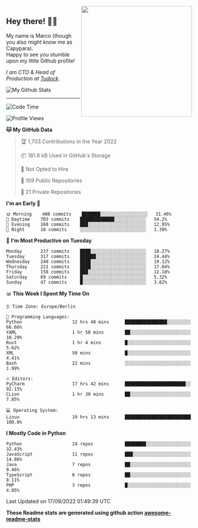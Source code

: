 <img src="https://capypara.de/para_logo.png?a=13" align="right" width="300">

## Hey there! 👋🙃
My name is Marco (though you also might know me as Capypara).  
Happy to see you stumble upon my little Github profile!

*I am CTO & Head of Production at <a href="http://tudock.de">Tudock</a>.*


![My Github Stats](https://github-readme-stats.vercel.app/api?username=theCapypara&show_icons=true&title_color=8ea106&text_color=ffffff&icon_color=8ea106&bg_color=2F343F&hide_border=1)

---
<!--START_SECTION:waka-->
![Code Time](http://img.shields.io/badge/Code%20Time-1%2C789%20hrs%2020%20mins-blue)

![Profile Views](http://img.shields.io/badge/Profile%20Views-0-blue)

**🐱 My GitHub Data** 

> 🏆 1,703 Contributions in the Year 2022
 > 
> 📦 181.6 kB Used in GitHub's Storage 
 > 
> 🚫 Not Opted to Hire
 > 
> 📜 109 Public Repositories 
 > 
> 🔑 21 Private Repositories  
 > 
**I'm an Early 🐤** 

```text
🌞 Morning    408 commits    ███████░░░░░░░░░░░░░░░░░░   31.46% 
🌆 Daytime    703 commits    █████████████░░░░░░░░░░░░   54.2% 
🌃 Evening    168 commits    ███░░░░░░░░░░░░░░░░░░░░░░   12.95% 
🌙 Night      18 commits     ░░░░░░░░░░░░░░░░░░░░░░░░░   1.39%

```
📅 **I'm Most Productive on Tuesday** 

```text
Monday       237 commits    ████░░░░░░░░░░░░░░░░░░░░░   18.27% 
Tuesday      317 commits    ██████░░░░░░░░░░░░░░░░░░░   24.44% 
Wednesday    248 commits    ████░░░░░░░░░░░░░░░░░░░░░   19.12% 
Thursday     221 commits    ████░░░░░░░░░░░░░░░░░░░░░   17.04% 
Friday       158 commits    ███░░░░░░░░░░░░░░░░░░░░░░   12.18% 
Saturday     69 commits     █░░░░░░░░░░░░░░░░░░░░░░░░   5.32% 
Sunday       47 commits     █░░░░░░░░░░░░░░░░░░░░░░░░   3.62%

```


📊 **This Week I Spent My Time On** 

```text
⌚︎ Time Zone: Europe/Berlin

💬 Programming Languages: 
Python                   12 hrs 48 mins      ████████████████░░░░░░░░░   66.66% 
YAML                     1 hr 58 mins        ██░░░░░░░░░░░░░░░░░░░░░░░   10.29% 
Rust                     1 hr 4 mins         █░░░░░░░░░░░░░░░░░░░░░░░░   5.62% 
XML                      50 mins             █░░░░░░░░░░░░░░░░░░░░░░░░   4.41% 
Bash                     22 mins             ░░░░░░░░░░░░░░░░░░░░░░░░░   1.99%

🔥 Editors: 
PyCharm                  17 hrs 42 mins      ███████████████████████░░   92.15% 
CLion                    1 hr 30 mins        ██░░░░░░░░░░░░░░░░░░░░░░░   7.85%

💻 Operating System: 
Linux                    19 hrs 13 mins      █████████████████████████   100.0%

```

**I Mostly Code in Python** 

```text
Python                   24 repos            ████████░░░░░░░░░░░░░░░░░   32.43% 
JavaScript               11 repos            ███░░░░░░░░░░░░░░░░░░░░░░   14.86% 
Java                     7 repos             ██░░░░░░░░░░░░░░░░░░░░░░░   9.46% 
TypeScript               6 repos             ██░░░░░░░░░░░░░░░░░░░░░░░   8.11% 
PHP                      3 repos             █░░░░░░░░░░░░░░░░░░░░░░░░   4.05%

```



 Last Updated on 17/09/2022 01:49:39 UTC
<!--END_SECTION:waka-->

**These Readme stats are generated using github action [awesome-readme-stats](https://github.com/anmol098/waka-readme-stats)**

